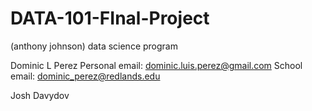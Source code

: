# DATA-101-FInal-Project
(anthony johnson) data science program 

Dominic L Perez
Personal email: dominic.luis.perez@gmail.com
School email: dominic_perez@redlands.edu

Josh Davydov